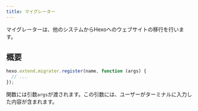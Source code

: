 ```yaml
---
title: マイグレーター
---
```


マイグレーターは、他のシステムからHexoへのウェブサイトの移行を行います。

## 概要

```js
hexo.extend.migrator.register(name, function (args) {
  // ...
});
```

関数には引数`args`が渡されます。この引数には、ユーザーがターミナルに入力した内容が含まれます。
